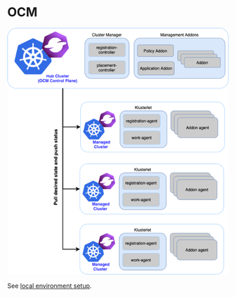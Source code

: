 # OCM

![OCM architecture](../docs/ocm1.png)

See [local environment setup](test-environment-setup.md).